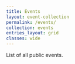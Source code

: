 ```yaml
---
title: Events
layout: event-collection
permalink: /events/
collection: events
entries_layout: grid
classes: wide
---
```

List of all public events.